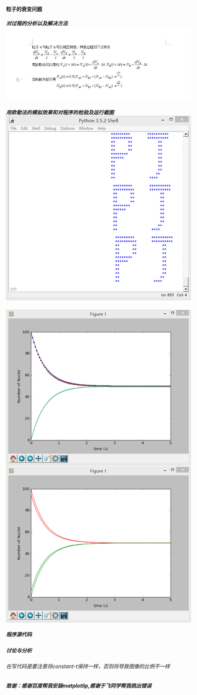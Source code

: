####  粒子的衰变问题
##### 对过程的分析以及解决方法![github](https://github.com/Huangyu007/compuational_physics_N2014301020030/blob/master/QQ%E6%88%AA%E5%9B%BE20161009213933.png)
##### 用欧勒法的模拟效果和对程序的检验及运行截图![github](https://github.com/Huangyu007/compuational_physics_N2014301020030/blob/master/QQ%E5%9B%BE%E7%89%8720160925141006.png?raw=true)
![github](https://github.com/Huangyu007/compuational_physics_N2014301020030/blob/master/QQ%E6%88%AA%E5%9B%BE20161009205917.png)
![github](https://github.com/Huangyu007/compuational_physics_N2014301020030/blob/master/QQ%E6%88%AA%E5%9B%BE20161009205935.png)
##### 程序源代码
##### 讨论与分析
###### 在写代码是要注意将constant-t保持一样，否则将导致图像的比例不一样
##### 致谢：感谢百度帮我安装matplotlip,感谢于飞同学帮我挑出错误
